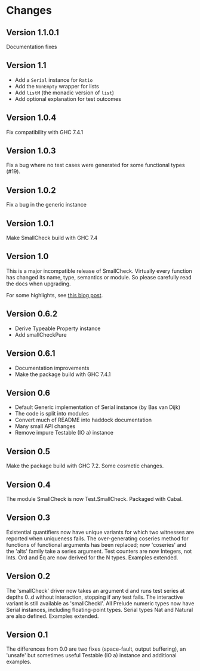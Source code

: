Changes
=======

Version 1.1.0.1
---------------

Documentation fixes

Version 1.1
-----------

* Add a `Serial` instance for `Ratio`
* Add the `NonEmpty` wrapper for lists
* Add `listM` (the monadic version of `list`)
* Add optional explanation for test outcomes

Version 1.0.4
-------------

Fix compatibility with GHC 7.4.1

Version 1.0.3
-------------

Fix a bug where no test cases were generated for some functional types (#19).

Version 1.0.2
-------------

Fix a bug in the generic instance

Version 1.0.1
-------------

Make SmallCheck build with GHC 7.4

Version 1.0
-----------

This is a major incompatible release of SmallCheck. Virtually every function has
changed its name, type, semantics or module. So please carefully read the docs
when upgrading.

For some highlights, see [this blog post](http://ro-che.info/articles/2013-02-19-smallcheck.html).

Version 0.6.2
-----------
* Derive Typeable Property instance
* Add smallCheckPure

Version 0.6.1
-----------

* Documentation improvements
* Make the package build with GHC 7.4.1

Version 0.6
-----------

* Default Generic implementation of Serial instance (by Bas van Dijk)
* The code is split into modules
* Convert much of README into haddock documentation
* Many small API changes
* Remove impure Testable (IO a) instance

Version 0.5
-----------

Make the package build with GHC 7.2. Some cosmetic changes.

Version 0.4
-----------

The module SmallCheck is now Test.SmallCheck.  Packaged with Cabal.

Version 0.3
-----------

Existential quantifiers now have unique variants for which two witnesses
are reported when uniqueness fails.  The over-generating coseries method
for functions of functional arguments has been replaced; now 'coseries'
and the 'alts<N>' family take a series argument. Test counters are
now Integers, not Ints.  Ord and Eq are now derived for the N types.
Examples extended.

Version 0.2
-----------

The 'smallCheck' driver now takes an argument d and runs test series
at depths 0..d without interaction, stopping if any test fails.
The interactive variant is still available as 'smallCheckI'.  All
Prelude numeric types now have Serial instances, including floating-point
types. Serial types Nat and Natural are also defined.  Examples extended.

Version 0.1
-----------

The differences from 0.0 are two fixes (space-fault, output buffering),
an 'unsafe' but sometimes useful Testable (IO a) instance and additional
examples.
